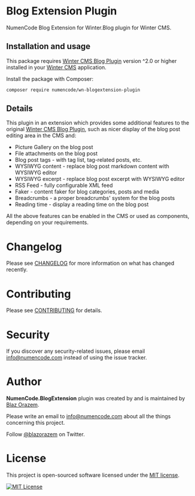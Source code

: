 # Blog Extension Plugin

NumenCode Blog Extension for Winter.Blog plugin for Winter CMS.

## Installation and usage

This package requires [Winter CMS Blog Plugin](https://github.com/wintercms/wn-blog-plugin) version ^2.0 or higher
installed in your [Winter CMS](https://wintercms.com/) application.

Install the package with Composer:

```bash
composer require numencode/wn-blogextension-plugin
```

## Details

This plugin in an extension which provides some additional features to the original [Winter CMS Blog Plugin](https://github.com/wintercms/wn-blog-plugin),
such as nicer display of the blog post editing area in the CMS and:

- Picture Gallery on the blog post
- File attachments on the blog post
- Blog post tags - with tag list, tag-related posts, etc.
- WYSIWYG content - replace blog post markdown content with WYSIWYG editor
- WYSIWYG excerpt - replace blog post excerpt with WYSIWYG editor
- RSS Feed - fully configurable XML feed
- Faker - content faker for blog categories, posts and media
- Breadcrumbs - a proper breadcrumbs' system for the blog posts
- Reading time - display a reading time on the blog post

All the above features can be enabled in the CMS or used as components, depending on your requirements.

# Changelog

Please see [CHANGELOG](CHANGELOG.md) for more information on what has changed recently.

# Contributing

Please see [CONTRIBUTING](CONTRIBUTING.md) for details.

# Security

If you discover any security-related issues, please email info@numencode.com instead of using the issue tracker.

# Author

**NumenCode.BlogExtension** plugin was created by and is maintained by [Blaz Orazem](https://orazem.si/).

Please write an email to info@numencode.com about all the things concerning this project.

Follow [@blazorazem](https://twitter.com/blazorazem) on Twitter.

# License

This project is open-sourced software licensed under the [MIT license](https://opensource.org/licenses/MIT).

[![MIT License](https://img.shields.io/github/license/numencode/blogextension-plugin?label=License&color=blue&style=flat-square&cacheSeconds=600)](https://github.com/numencode/blogextension-plugin/blob/main/LICENSE.md)
